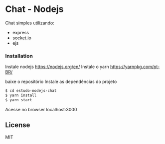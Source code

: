 # Chat - Nodejs


Chat simples utilizando:
 - express
 - socket.io
 - ejs



### Installation
Instale nodejs https://nodejs.org/en/
Instale o yarn https://yarnpkg.com/pt-BR/

baixe o repositório
Instale as dependências do projeto
```sh
$ cd estudo-nodejs-chat
$ yarn install
$ yarn start
```

Acesse no browser localhost:3000

License
----

MIT

